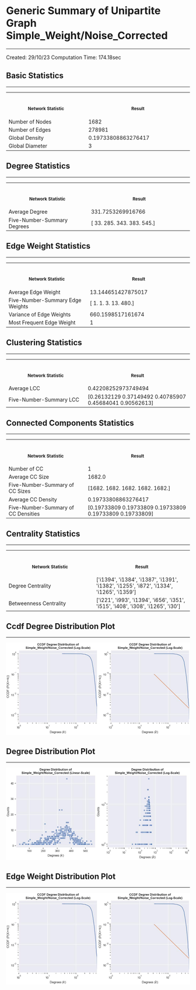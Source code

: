 # Generic Summary of Unipartite Graph **Simple_Weight/Noise_Corrected**
---
Created: 29/10/23
Computation Time: 174.18sec

## Basic Statistics
---
<table>
<tr><th align="center"><img width="441" height="1"><p><small>Network Statistic</small></p></th><th align="center"><img width="441" height="1"><p><small>Result</small></p></th></tr>
<tr><td>Number of Nodes</td><td>1682</td></tr>
<tr><td>Number of Edges</td><td>278981</td></tr>
<tr><td>Global Density</td><td>0.19733808863276417</td></tr>
<tr><td>Global Diameter</td><td>3</td></tr>
</table>

## Degree Statistics
---
<table>
<tr><th align="center"><img width="441" height="1"><p><small>Network Statistic</small></p></th><th align="center"><img width="441" height="1"><p><small>Result</small></p></th></tr>
<tr><td>Average Degree</td><td>331.7253269916766</td></tr>
<tr><td>Five-Number-Summary Degrees</td><td>[ 33. 285. 343. 383. 545.]</td></tr>
</table>

## Edge Weight Statistics
---
<table>
<tr><th align="center"><img width="441" height="1"><p><small>Network Statistic</small></p></th><th align="center"><img width="441" height="1"><p><small>Result</small></p></th></tr>
<tr><td>Average Edge Weight</td><td>13.144651427875017</td></tr>
<tr><td>Five-Number-Summary Edge Weights</td><td>[  1.   1.   3.  13. 480.]</td></tr>
<tr><td>Variance of Edge Weights</td><td>660.1598517161674</td></tr>
<tr><td>Most Frequent Edge Weight</td><td>1</td></tr>
</table>

## Clustering Statistics
---
<table>
<tr><th align="center"><img width="441" height="1"><p><small>Network Statistic</small></p></th><th align="center"><img width="441" height="1"><p><small>Result</small></p></th></tr>
<tr><td>Average LCC</td><td>0.42208252973749494</td></tr>
<tr><td>Five-Number-Summary LCC</td><td>[0.26132129 0.37149492 0.40785907 0.45684041 0.90562613]</td></tr>
</table>

## Connected Components Statistics
---
<table>
<tr><th align="center"><img width="441" height="1"><p><small>Network Statistic</small></p></th><th align="center"><img width="441" height="1"><p><small>Result</small></p></th></tr>
<tr><td>Number of CC</td><td>1</td></tr>
<tr><td>Average CC Size</td><td>1682.0</td></tr>
<tr><td>Five-Number-Summary of CC Sizes</td><td>[1682. 1682. 1682. 1682. 1682.]</td></tr>
<tr><td>Average CC Density</td><td>0.19733808863276417</td></tr>
<tr><td>Five-Number-Summary of CC Densities</td><td>[0.19733809 0.19733809 0.19733809 0.19733809 0.19733809]</td></tr>
</table>

## Centrality Statistics
---
<table>
<tr><th align="center"><img width="441" height="1"><p><small>Network Statistic</small></p></th><th align="center"><img width="441" height="1"><p><small>Result</small></p></th></tr>
<tr><td>Degree Centrality</td><td>['i1394', 'i1384', 'i1387', 'i1391', 'i1382', 'i1255', 'i872', 'i1334', 'i1265', 'i1359']</td></tr>
<tr><td>Betweenness Centrality</td><td>['i221', 'i993', 'i1394', 'i656', 'i351', 'i515', 'i408', 'i308', 'i1265', 'i30']</td></tr>
</table>

## Ccdf Degree Distribution Plot
---
![image](data/graph_summaries/backboned_projections/simple_weight/noise_corrected/assets/ccdf_degree_distribution.jpg)

## Degree Distribution Plot
---
![image](data/graph_summaries/backboned_projections/simple_weight/noise_corrected/assets/degree_distribution.jpg)

## Edge Weight Distribution Plot
---
![image](data/graph_summaries/backboned_projections/simple_weight/noise_corrected/assets/edge_weight_distribution.jpg)

